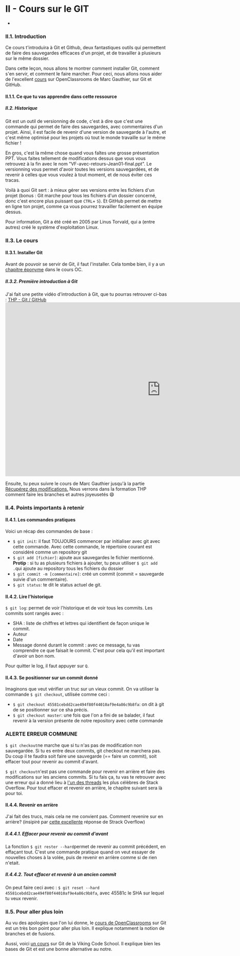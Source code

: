 # II - Cours sur le GIT
-

### **II.1. Introduction**

Ce cours t'introduira à Git et Github, deux fantastiques outils qui permettent de faire des sauvegardes efficaces d'un projet, et de travailler à plusieurs sur le même dossier.

Dans cette leçon, nous allons te montrer comment installer Git, comment s'en servir, et comment le faire marcher. Pour ceci, nous allons nous aider de l'excellent [cours](https://openclassrooms.com/fr/courses/2342361-gerez-votre-code-avec-git-et-github) sur OpenClassrooms de Marc Gauthier, sur Git et GitHub.

#### II.1.1. Ce que tu vas apprendre dans cette ressource

##### II.2. Historique

Git est un outil de versionning de code, c'est à dire que c'est une commande qui permet de faire des sauvegardes, avec commentaires d'un projet. Ainsi, il est facile de revenir d'une version de sauvegarde à l'autre, et c'est même optimisé pour les projets où tout le monde travaille sur le même fichier !

En gros, c'est la même chose quand vous faîtes une grosse présentation PPT. Vous faites tellement de modifications dessus que vous vous retrouvez à la fin avec le nom "VF-avec-retours-Jean01-final.ppt". Le versionning vous permet d'avoir toutes les versions sauvegardées, et de revenir à celles que vous voulez à tout moment, et de nous éviter ces tracas.

Voilà à quoi Git sert : à mieux gérer ses versions entre les fichiers d'un projet (bonus : Git marche pour tous les fichiers d'un dossier concerné, donc c'est encore plus puissant que `CTRL`+ `S`). Et GitHub permet de mettre en ligne ton projet, comme ça vous pourrez travailler facilement en équipe dessus.

Pour information, Git a été créé en 2005 par Linus Torvald, qui a (entre autres) créé le système d'exploitation Linux.

### **II.3. Le cours**

#### II.3.1. Installer Git

Avant de pouvoir se servir de Git, il faut l'installer. Cela tombe bien, il y a un [chapitre éponyme](https://openclassrooms.com/fr/courses/2342361-gerez-votre-code-avec-git-et-github/2433596-installez-git) dans le cours OC.

##### II.3.2. Première introduction à Git

J'ai fait une petite vidéo d'introduction à Git, que tu pourras retrouver ci-bas : [THP - Git / GitHub](https://www.youtube.com/watch?time_continue=5&v=ggaMadCKjko) <iframe width="966" height="543" src="https://www.youtube.com/embed/ggaMadCKjko" frameborder="0" allow="accelerometer; autoplay; encrypted-media; gyroscope; picture-in-picture" allowfullscreen></iframe>


Ensuite, tu peux suivre le cours de Marc Gauthier jusqu'à la partie [Récupérez des modifications.](https://openclassrooms.com/fr/courses/2342361-gerez-votre-code-avec-git-et-github/2433686-recuperez-des-modifications) Nous verrons dans la formation THP comment faire les branches et autres joyeusetés :smile:

### **II.4. Points importants à retenir**

#### II.4.1. Les commandes pratiques

Voici un récap des commandes de base :

* `$ git init`: il faut TOUJOURS commencer par initialiser avec git avec cette commande. Avec cette commande, le répertoire courant est considéré comme un repository git
* `$ git add [fichier]`: ajoute aux sauvegardes le fichier mentionné. **Protip** : si tu as plusieurs fichiers à ajouter, tu peux utiliser `$ git add .`qui ajoute au repository tous les fichiers du dossier
* `$ git commit -m [commentaire]`: créé un commit (commit = sauvegarde suivie d'un commentaire).
* `$ git status`: te dit le status actuel de git.

#### II.4.2. Lire l'historique

`$ git log`: permet de voir l'historique et de voir tous les commits. Les commits sont rangés avec :

* SHA : liste de chiffres et lettres qui identifient de façon unique le commit.
* Auteur
* Date
* Message donné durant le commit : avec ce message, tu vas comprendre ce que faisait le commit. C'est pour cela qu'il est important d'avoir un bon nom.

Pour quitter le log, il faut appuyer sur `Q`.

#### II.4.3. Se positionner sur un commit donné

Imaginons que veut vérifier un truc sur un vieux commit. On va utiliser la commande `$ git checkout`, utilisée comme ceci :

* `$ git checkout 45581cebdd2cae494f80f44010af9e4a86c9b8fa`: on dit à git de se positionner sur ce sha précis.
* `$ git checkout master`: une fois que l'on a fini de se balader, il faut revenir à la version présente de notre repository avec cette commande

### ALERTE ERREUR COMMUNE

`$ git checkout`ne marche que si tu n'as pas de modification non sauvegardée. Si tu es entre deux commits, git checkout ne marchera pas. Du coup il te faudra soit faire une sauvegarde (== faire un commit), soit effacer tout pour revenir au commit d'avant.

`$ git checkout`n'est pas une commande pour revenir en arrière et faire des modifications sur les anciens commits. Si tu fais ça, tu vas te retrouver avec une erreur qui a donné lieu à [l'un des threads](https://stackoverflow.com/questions/5772192/how-can-i-reconcile-detached-head-with-master-origin) les plus célèbres de Stack Overflow. Pour tout effacer et revenir en arrière, le chapitre suivant sera là pour toi.

#### II.4.4. Revenir en arrière

J'ai fait des trucs, mais cela ne me convient pas. Comment revenire sur en arrière? (insipiré par [cette excellente](https://stackoverflow.com/questions/4114095/how-to-revert-a-git-repository-to-a-previous-commit/4114122#4114122) réponse de Strack Overflow)

##### II.4.4.1. Effacer pour revenir au commit d'avant

La fonction `$ git rester --hard`permet de revenir au commit précédent, en effaçant tout. C'est une commande pratique quand on veut essayer de nouvelles choses à la volée, puis de revenir en arrière comme si de rien n'etait.

##### II.4.4.2. Tout effacer et revenir à un ancien commit

On peut faire ceci avec : `$ git reset --hard 45581cebdd2cae494f80f44010af9e4a86c9b8fa`, avec 45581c le SHA sur lequel tu veux revenir.

### **II.5. Pour aller plus loin**

Au vu des apologies que l'on lui donne, le [cours de OpenClassrooms](https://openclassrooms.com/fr/courses/2342361-gerez-votre-code-avec-git-et-github) sur Git est un très bon point pour aller plus loin. Il explique notamment la notion de branches et de fusions.

Aussi, voici [un cours](https://www.vikingcodeschool.com/web-development-basics/getting-to-know-git) sur Git de la Viking Code School. Il explique bien les bases de Git et est une bonne alternative au notre.
